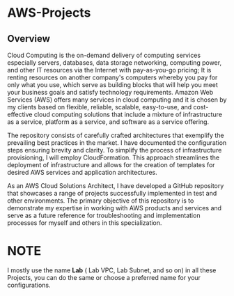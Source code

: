 # AWS-Projects
## Overview
Cloud Computing is the on-demand delivery of computing services especially servers, databases, data storage networking, computing power, and other IT resources via the Internet with pay-as-you-go pricing; It is renting resources on another company's computers whereby you pay for only what you use, which serve as building blocks that will help you meet your business goals and satisfy technology requirements.
Amazon Web Services (AWS) offers many services in cloud computing and it is chosen by my clients based on flexible, reliable, scalable, easy-to-use, and cost-effective cloud computing solutions that include a mixture of infrastructure as a service, platform as a service, and software as a service offering.

The repository consists of carefully crafted architectures that exemplify the prevailing best practices in the market. I have documented the configuration steps ensuring brevity and clarity.
To simplify the process of infrastructure provisioning, I will employ CloudFormation. This approach streamlines the deployment of infrastructure and allows for the creation of templates for desired AWS services and application architectures.

As an AWS Cloud Solutions Architect, I have developed a GitHub repository that showcases a range of projects successfully implemented in test and other environments. The primary objective of this repository is to demonstrate my expertise in working with AWS products and services and serve as a future reference for troubleshooting and implementation processes for myself and others in this specialization.
# NOTE
I mostly use the name **Lab** ( Lab VPC, Lab Subnet, and so on) in all these Projects, you can do the same or choose a preferred name for your configurations.
